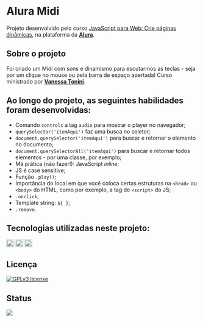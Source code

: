 # Alura Midi

Projeto desenvolvido pelo curso [JavaScript para Web: Crie páginas dinâmicas](https://cursos.alura.com.br/course/javascript-web-paginas-dinamicas), na plataforma da **[Alura](https://alura.com.br/)**.

## Sobre o projeto
Foi criado um Midi com sons e dinamismo para escutarmos as teclas - seja por um clique no mouse ou pela barra de espaço apertada! Curso ministrado por **[Vanessa Tonini](https://cursos.alura.com.br/user/vanessametonini)**.

## Ao longo do projeto, as seguintes habilidades foram desenvolvidas:
- Comando `controls` a tag `audio` para mostrar o player no navegador;
- `querySelector('itemAqui')` faz uma busca no seletor;
- `document.querySelector('itemAqui')` para buscar e retornar o elemento no documento;
- `document.querySelectorAll('itemAqui')` para buscar e retornar todos elementos - por uma classe, por exemplo;
- Má prática (não fazer!): JavaScript *inline*;
- JS é case sensitive;
- Função `.play()`;
- Importância do local em que você coloca certas estruturas na `<head>` ou `<body>` do HTML, como por exemplo, a tag de `<script>` do JS;
- `.onclick`;
- Template string: `${ }`;
- `.remove`.

## Tecnologias utilizadas neste projeto:
<img height="20" src="https://img.shields.io/badge/-HTML5-orange"> <img height="20" src="https://img.shields.io/badge/-CSS3-blue"> <img height="20" src="https://img.shields.io/badge/-JavaScript-yellow">

## Licença
[![GPLv3 license](https://img.shields.io/badge/License-GPLv3-blue.svg)](http://perso.crans.org/besson/LICENSE.html)

## Status
<img src='https://img.shields.io/badge/Status-conclu%C3%ADdo-brightgreen'></img>
